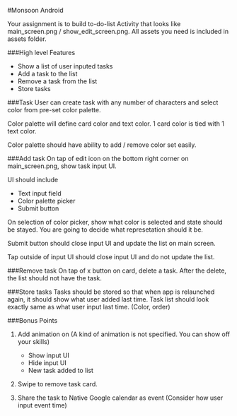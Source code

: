 #Monsoon Android

Your assignment is to build to-do-list Activity that looks like main_screen.png / show_edit_screen.png.
All assets you need is included in assets folder.

###High level Features
- Show a list of user inputed tasks
- Add a task to the list
- Remove a task from the list
- Store tasks

###Task
User can create task with any number of characters and select color from pre-set color palette.

Color palette will define card color and text color. 1 card color is tied with 1 text color.

Color palette should have ability to add / remove color set easily.

###Add task
On tap of edit icon on the bottom right corner on main_screen.png, show task input UI.

UI should include 
- Text input field
- Color palette picker
- Submit button

On selection of color picker, show what color is selected and state should be stayed.  You are going to decide what represetation should it be.

Submit button should close input UI and update the list on main screen.

Tap outside of input UI should close input UI and do not update the list.

###Remove task
On tap of x button on card, delete a task.  After the delete, the list should not have the task.

###Store tasks
Tasks should be stored so that when app is relaunched again, it should show what user added last time.
Task list should look exactly same as what user input last time.  (Color, order)

###Bonus Points
1. Add animation on (A kind of animation is not specified.  You can show off your skills)
   - Show input UI
   - Hide input UI
   - New task added to list

2. Swipe to remove task card.
3. Share the task to Native Google calendar as event  (Consider how user input event time)
